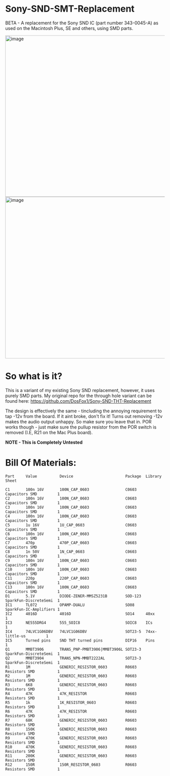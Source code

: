 # Sony-SND-SMT-Replacement
BETA -
A replacement for the Sony SND IC (part number 343-0045-A) as used on the Macintosh Plus, SE and others, using SMD parts.

<img width="1128" height="509" alt="image" src="https://github.com/user-attachments/assets/88bbd5cf-0943-445c-919b-b6563787e6c3" />
<img width="1125" height="510" alt="image" src="https://github.com/user-attachments/assets/ef6fa29b-b432-4adf-a1a1-ab30576f81a0" />


# So what is it?
This is a variant of my existing Sony SND replacement, however, it uses purely SMD parts. 
My original repo for the through hole variant can be found here:
https://github.com/DosFox1/Sony-SND-THT-Replacement

The design is effectively the same - tincluding the annoying requirement to tap -12v from the board. If it aint broke, don't fix it!
Turns out removing -12v makes the audio output unhappy. So make sure you leave that in. 
POR works though - just make sure the pullup resistor from the POR switch is removed (I.E, R21 on the Mac Plus board). 

**NOTE - This is Completely Untested**
# Bill Of Materials:
```blocks
Part     Value          Device                       Package  Library                Sheet

C1       100n 16V       100N_CAP_0603                C0603    Capacitors SMD         1
C2       100n 16V       100N_CAP_0603                C0603    Capacitors SMD         1
C3       100n 16V       100N_CAP_0603                C0603    Capacitors SMD         1
C4       100n 16V       100N_CAP_0603                C0603    Capacitors SMD         1
C5       1u 16V         1U_CAP_0603                  C0603    Capacitors SMD         1
C6       100n 16V       100N_CAP_0603                C0603    Capacitors SMD         1
C7       470p           470P_CAP_0603                C0603    Capacitors SMD         1
C8       1n 50V         1N_CAP_0603                  C0603    Capacitors SMD         1
C9       100n 16V       100N_CAP_0603                C0603    Capacitors SMD         1
C10      100n 16V       100N_CAP_0603                C0603    Capacitors SMD         1
C11      220p           220P_CAP_0603                C0603    Capacitors SMD         1
C13      100n 16V       100N_CAP_0603                C0603    Capacitors SMD         1
D1       5.1V           DIODE-ZENER-MMSZ5231B        SOD-123  SparkFun-DiscreteSemi  1
IC1      TL072          OPAMP-DUALU                  SO08     SparkFun-IC-Amplifiers 1
IC2      4016D          4016D                        SO14     40xx                   1
IC3      NE555DRG4      555_SOIC8                    SOIC8    ICs                    1
IC4      74LVC1G06DBV   74LVC1G06DBV                 SOT23-5  74xx-little-us         1
IC5      Turned pins    SND THT turned pins          DIP16    Pins                   1
Q1       MMBT3906       TRANS_PNP-PMBT3906|MMBT3906L SOT23-3  SparkFun-DiscreteSemi  1
Q2       MMBT3904       TRANS_NPN-MMBT2222AL         SOT23-3  SparkFun-DiscreteSemi  1
R1       1M             GENERIC_RESISTOR_0603        R0603    Resistors SMD          1
R2       1M             GENERIC_RESISTOR_0603        R0603    Resistors SMD          1
R3       6K8            GENERIC_RESISTOR_0603        R0603    Resistors SMD          1
R4       47K            47K_RESISTOR                 R0603    Resistors SMD          1
R5       1k             1K_RESISTOR_0603             R0603    Resistors SMD          1
R6       47K            47K_RESISTOR                 R0603    Resistors SMD          1
R7       68K            GENERIC_RESISTOR_0603        R0603    Resistors SMD          1
R8       150K           GENERIC_RESISTOR_0603        R0603    Resistors SMD          1
R9       470K           GENERIC_RESISTOR_0603        R0603    Resistors SMD          1
R10      470K           GENERIC_RESISTOR_0603        R0603    Resistors SMD          1
R11      200K           GENERIC_RESISTOR_0603        R0603    Resistors SMD          1
R12      150R           150R_RESISTOR_0603           R0603    Resistors SMD          1
```
